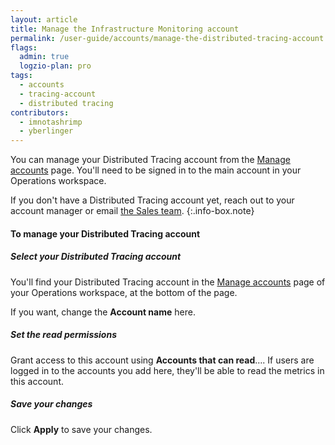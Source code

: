 ```yaml
---
layout: article
title: Manage the Infrastructure Monitoring account
permalink: /user-guide/accounts/manage-the-distributed-tracing-account.html
flags:
  admin: true
  logzio-plan: pro
tags:
  - accounts
  - tracing-account
  - distributed tracing
contributors:
  - imnotashrimp
  - yberlinger
---
```


You can manage your Distributed Tracing account
from the [Manage accounts](https://app.logz.io/#/dashboard/settings/manage-accounts) page.
You'll need to be signed in to the main account in your Operations workspace.

If you don't have a Distributed Tracing account yet,
reach out to your account manager or email [the Sales team](mailto:sales@logz.io).
{:.info-box.note}

#### To manage your Distributed Tracing account

<div class="tasklist">

##### Select your Distributed Tracing account

You'll find your Distributed Tracing account
in the [Manage accounts](https://app.logz.io/#/dashboard/settings/manage-accounts) page
of your Operations workspace,
at the bottom of the page.

If you want, change the **Account name** here.

<!--
You can leave the **Unique metrics** box at its default value.
This box is reserved for future functionality. -->

##### Set the read permissions

Grant access to this account using **Accounts that can read**….
If users are logged in to the accounts you add here,
they'll be able to read the metrics in this account.

##### Save your changes

Click **Apply** to save your changes.

</div>
